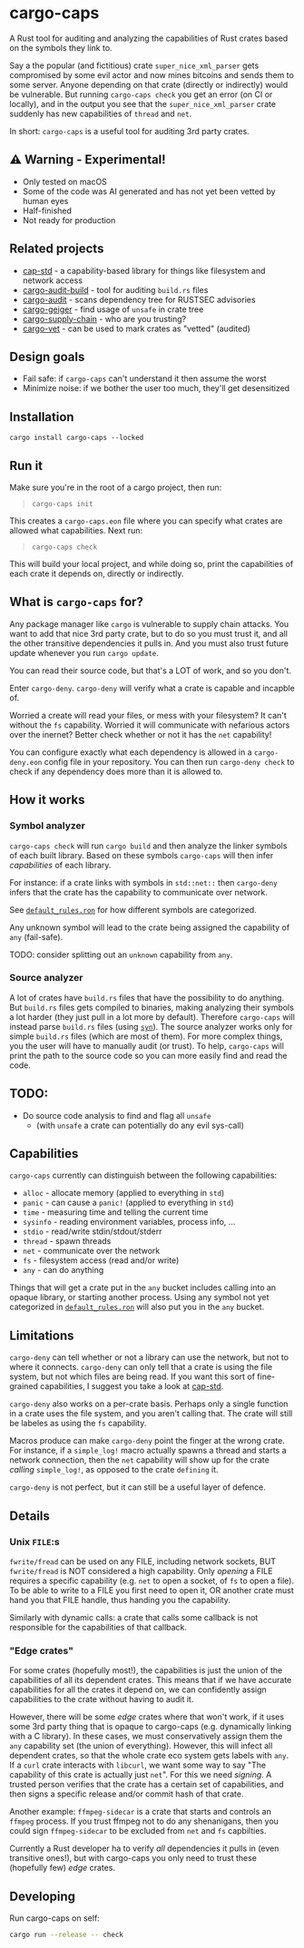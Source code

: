 # cargo-caps

A Rust tool for auditing and analyzing the capabilities of Rust crates based on the symbols they link to.

Say a the popular (and fictitious) crate `super_nice_xml_parser` gets compromised by some evil actor and now mines bitcoins and sends them to some server.
Anyone depending on that crate (directly or indirectly) would be vulnerable.
But running `cargo-caps check` you get an error (on CI or locally),
and in the output you see that the `super_nice_xml_parser` crate suddenly has new capabilities of `thread` and `net`.

In short: `cargo-caps` is a useful tool for auditing 3rd party crates.

## ⚠️ Warning - Experimental!
* Only tested on macOS
* Some of the code was AI generated and has not yet been vetted by human eyes
* Half-finished
* Not ready for production

## Related projects
* [cap-std](https://github.com/bytecodealliance/cap-std) - a capability-based library for things like filesystem and network access
* [cargo-audit-build](https://github.com/tmpfs/cargo-audit-build/) - tool for auditing `build.rs` files
* [cargo-audit](https://crates.io/crates/cargo-audit) - scans dependency tree for RUSTSEC advisories
* [cargo-geiger](https://github.com/geiger-rs/cargo-geiger) - find usage of `unsafe` in crate tree
* [cargo-supply-chain](https://github.com/rust-secure-code/cargo-supply-chain) - who are you trusting?
* [cargo-vet](https://github.com/mozilla/cargo-vet) - can be used to mark crates as "vetted" (audited)

## Design goals
* Fail safe: if `cargo-caps` can't understand it then assume the worst
* Minimize noise: if we bother the user too much, they'll get desensitized

## Installation
`cargo install cargo-caps --locked`

## Run it
Make sure you're in the root of a cargo project, then run:

> `cargo-caps init`

This creates a `cargo-caps.eon` file where you can specify what crates are allowed what capabilities.
Next run:

> `cargo-caps check`

This will build your local project, and while doing so, print the capabilities of each crate it depends on, directly or indirectly.

## What is `cargo-caps` for?
Any package manager like `cargo` is vulnerable to supply chain attacks.
You want to add that nice 3rd party crate, but to do so you must trust it, and all the other transitive dependencies it pulls in.
And you must also trust future update whenever you run `cargo update`.

You can read their source code, but that's a LOT of work, and so you don't.

Enter `cargo-deny`.
`cargo-deny` will verify what a crate is capable and incapble of.

Worried a create will read your files, or mess with your filesystem? It can't without the `fs` capability.
Worried it will communicate with nefarious actors over the inernet? Better check whether or not it has the `net` capability!

You can configure exactly what each dependency is allowed in a `cargo-deny.eon` config file in your repository.
You can then run `cargo-deny check` to check if any dependency does more than it is allowed to.

## How it works
### Symbol analyzer
`cargo-caps check` will run `cargo build` and then analyze the linker symbols of each built library.
Based on these symbols `cargo-caps` will then infer _capabilities_ of each library.

For instance: if a crate links with symbols in `std::net::` then `cargo-deny` infers that the crate has the capability to communicate over network.

See [`default_rules.ron`](crates/cargo-caps/src/default_rules.ron) for how different symbols are categorized.

Any unknown symbol will lead to the crate being assigned the capability of `any` (fail-safe).

TODO: consider splitting out an `unknown` capability from `any`.

### Source analyzer
A lot of crates have `build.rs` files that have the possibility to do anything.
But `build.rs` files gets compiled to binaries, making analyzing their symbols a lot harder (they just pull in a lot more by default).
Therefore `cargo-caps` will instead parse `build.rs` files (using [`syn`](crates.io/crates/syn)).
The source analyzer works only for simple `build.rs` files (which are most of them).
For more complex things, you the user will have to manually audit (or trust).
To help, `cargo-caps` will print the path to the source code so you can more easily find and read the code.

## TODO:
* Do source code analysis to find and flag all `unsafe`
  * (with `unsafe` a crate can potentially do any evil sys-call)

## Capabilities
`cargo-caps` currently can distinguish between the following capabilities:
- `alloc` - allocate memory (applied to everything in `std`)
- `panic` - can cause a `panic!` (applied to everything in `std`)
- `time` - measuring time and telling the current time
- `sysinfo` - reading environment variables, process info, …
- `stdio` - read/write stdin/stdout/stderr
- `thread` - spawn threads
- `net` - communicate over the network
- `fs` - filesystem access (read and/or write)
- `any` - can do anything

Things that will get a crate put in the `any` bucket includes calling into an opaque library, or starting another process.
Using any symbol not yet categorized in [`default_rules.ron`](crates/cargo-caps/src/default_rules.ron) will also put you in the `any` bucket.


## Limitations
`cargo-deny` can tell whether or not a library can use the network, but not to where it connects.
`cargo-deny` can only tell that a crate is using the file system, but not which files are being read.
If you want this sort of fine-grained capabilities, I suggest you take a look at [cap-std](https://github.com/bytecodealliance/cap-std).

`cargo-deny` also works on a per-crate basis.
Perhaps only a single function in a crate uses the file system, and you aren't calling that.
The crate will still be labeles as using the `fs` capability.

Macros produce can make `cargo-deny` point the finger at the wrong crate.
For instance, if a `simple_log!` macro actually spawns a thread and starts a network connection, then the `net` capability will show up for the crate _calling_ `simple_log!`, as opposed to the crate `defining` it.

`cargo-deny` is not perfect, but it can still be a useful layer of defence.


## Details
### Unix `FILE`:s
`fwrite/fread` can be used on any FILE, including network sockets, BUT `fwrite/fread` is NOT considered a high capability.
Only _opening_ a FILE requires a specific capability (e.g. `net` to open a socket, of `fs` to open a file).
To be able to write to a FILE you first need to open it, OR another crate must hand you that FILE handle, thus handing you the capability.

Similarly with dynamic calls: a crate that calls some callback is not responsible for the capabilities of that callback.


### "Edge crates"
For some crates (hopefully most!), the capabilities is just the union of the capabilities of all its dependent crates.
This means that if we have accurate capabilities for all the crates it depend on, we can confidently assign capabilities to the crate without having to audit it.

However, there will be some _edge_ crates where that won't work, if it uses some 3rd party thing that is opaque to cargo-caps (e.g. dynamically linking with a C library).
In these cases, we must conservatively assign them the `any` capability set (the union of everything).
However, this will infect all dependent crates, so that the whole crate eco system gets labels with `any`.
If a `curl` crate interacts with `libcurl`, we want some way to say "The capability of this crate is actually just `net`".
For this we need _signing_. A trusted person verifies that the crate has a certain set of capabilities, and then signs a specific release and/or commit hash of that crate.

Another example: `ffmpeg-sidecar` is a crate that starts and controls an `ffmpeg` process.
If you trust ffmpeg not to do any shenanigans, then you could sign `ffmpeg-sidecar` to be excluded from `net` and `fs` capbilties.

Currently a Rust developer ha to verify _all_ dependencies it pulls in (even transitive ones!), but with cargo-caps you only need to trust these (hopefully few) _edge_ crates.

## Developing

Run cargo-caps on self:

```bash
cargo run --release -- check
```
